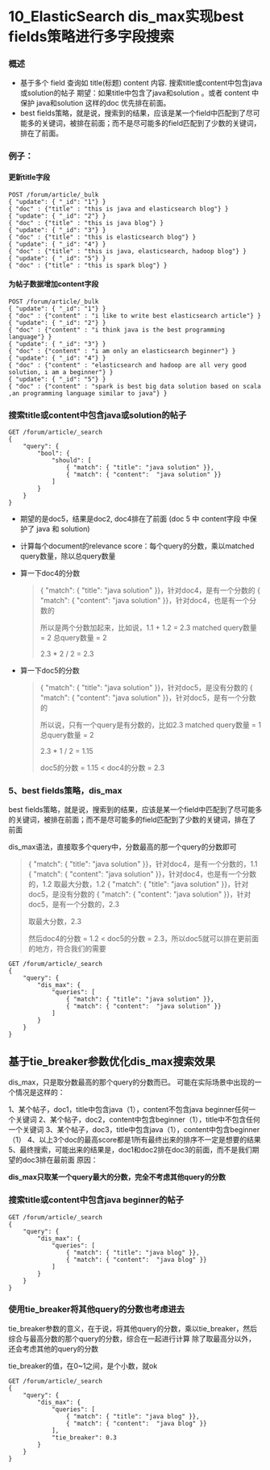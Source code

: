 # 10_ElasticSearch dis_max实现best fields策略进行多字段搜索

### 概述

- 基于多个 field 查询如 title(标题) content 内容.
  搜索title或content中包含java或solution的帖子
  期望：如果title中包含了java和solution 。或者 content 中保护 java和solution 这样的doc 优先排在前面。
- best fields策略，就是说，搜索到的结果，应该是某一个field中匹配到了尽可能多的关键词，被排在前面；而不是尽可能多的field匹配到了少数的关键词，排在了前面。

### 例子：

#### 更新title字段

```
POST /forum/article/_bulk
{ "update": { "_id": "1"} }
{ "doc" : {"title" : "this is java and elasticsearch blog"} }
{ "update": { "_id": "2"} }
{ "doc" : {"title" : "this is java blog"} }
{ "update": { "_id": "3"} }
{ "doc" : {"title" : "this is elasticsearch blog"} }
{ "update": { "_id": "4"} }
{ "doc" : {"title" : "this is java, elasticsearch, hadoop blog"} }
{ "update": { "_id": "5"} }
{ "doc" : {"title" : "this is spark blog"} }
```

#### 为帖子数据增加content字段

```
POST /forum/article/_bulk
{ "update": { "_id": "1"} }
{ "doc" : {"content" : "i like to write best elasticsearch article"} }
{ "update": { "_id": "2"} }
{ "doc" : {"content" : "i think java is the best programming language"} }
{ "update": { "_id": "3"} }
{ "doc" : {"content" : "i am only an elasticsearch beginner"} }
{ "update": { "_id": "4"} }
{ "doc" : {"content" : "elasticsearch and hadoop are all very good solution, i am a beginner"} }
{ "update": { "_id": "5"} }
{ "doc" : {"content" : "spark is best big data solution based on scala ,an programming language similar to java"} }
```

### 搜索title或content中包含java或solution的帖子

```
GET /forum/article/_search
{
    "query": {
        "bool": {
            "should": [
                { "match": { "title": "java solution" }},
                { "match": { "content":  "java solution" }}
            ]
        }
    }
}
```

- 期望的是doc5，结果是doc2, doc4排在了前面 (doc 5 中 content字段 中保护了 java 和 solution)

- 计算每个document的relevance score：每个query的分数，乘以matched query数量，除以总query数量

- 算一下doc4的分数

  > { "match": { "title": "java solution" }}，针对doc4，是有一个分数的
  > { "match": { "content":  "java solution" }}，针对doc4，也是有一个分数的
  >
  > 所以是两个分数加起来，比如说，1.1 + 1.2 = 2.3
  > matched query数量 = 2
  > 总query数量 = 2
  >
  > 2.3 * 2 / 2 = 2.3

- 算一下doc5的分数

  > { "match": { "title": "java solution" }}，针对doc5，是没有分数的
  > { "match": { "content":  "java solution" }}，针对doc5，是有一个分数的
  >
  > 所以说，只有一个query是有分数的，比如2.3
  > matched query数量 = 1
  > 总query数量 = 2
  >
  > 2.3 * 1 / 2 = 1.15
  >
  > doc5的分数 = 1.15 < doc4的分数 = 2.3

### 5、best fields策略，dis_max

best fields策略，就是说，搜索到的结果，应该是某一个field中匹配到了尽可能多的关键词，被排在前面；而不是尽可能多的field匹配到了少数的关键词，排在了前面

dis_max语法，直接取多个query中，分数最高的那一个query的分数即可

> { "match": { "title": "java solution" }}，针对doc4，是有一个分数的，1.1
> { "match": { "content":  "java solution" }}，针对doc4，也是有一个分数的，1.2
> 取最大分数，1.2
> { "match": { "title": "java solution" }}，针对doc5，是没有分数的
> { "match": { "content":  "java solution" }}，针对doc5，是有一个分数的，2.3
>
> 取最大分数，2.3
>
> 然后doc4的分数 = 1.2 < doc5的分数 = 2.3，所以doc5就可以排在更前面的地方，符合我们的需要

```
GET /forum/article/_search
{
    "query": {
        "dis_max": {
            "queries": [
                { "match": { "title": "java solution" }},
                { "match": { "content":  "java solution" }}
            ]
        }
    }
}
```

## 基于tie_breaker参数优化dis_max搜索效果

dis_max，只是取分数最高的那个query的分数而已。
可能在实际场景中出现的一个情况是这样的：

1、某个帖子，doc1，title中包含java（1），content不包含java beginner任何一个关键词
2、某个帖子，doc2，content中包含beginner（1），title中不包含任何一个关键词
3、某个帖子，doc3，title中包含java（1），content中包含beginner（1）
4、以上3个doc的最高score都是1所有最终出来的排序不一定是想要的结果
5、最终搜索，可能出来的结果是，doc1和doc2排在doc3的前面，而不是我们期望的doc3排在最前面
原因：

**dis_max只取某一个query最大的分数，完全不考虑其他query的分数**

### 搜索title或content中包含java beginner的帖子

```
GET /forum/article/_search
{
    "query": {
        "dis_max": {
            "queries": [
                { "match": { "title": "java blog" }},
                { "match": { "content":  "java blog" }}
            ]
        }
    }
}
```

### 使用tie_breaker将其他query的分数也考虑进去

tie_breaker参数的意义，在于说，将其他query的分数，乘以tie_breaker，然后综合与最高分数的那个query的分数，综合在一起进行计算
除了取最高分以外，还会考虑其他的query的分数

tie_breaker的值，在0~1之间，是个小数，就ok

```
GET /forum/article/_search
{
    "query": {
        "dis_max": {
            "queries": [
                { "match": { "title": "java blog" }},
                { "match": { "content":  "java blog" }}
            ],
            "tie_breaker": 0.3
        }
    }
}

```

